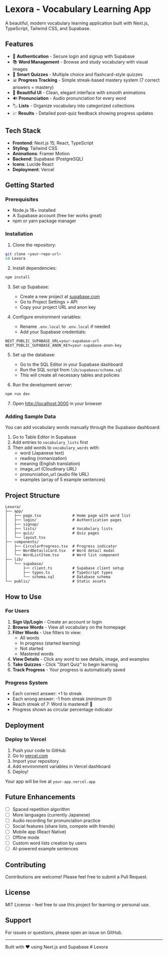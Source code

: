# Lexora - Vocabulary Learning App

A beautiful, modern vocabulary learning application built with Next.js, TypeScript, Tailwind CSS, and Supabase.

## Features

- 🔐 **Authentication** - Secure login and signup with Supabase
- 📚 **Word Management** - Browse and study vocabulary with visual images
- 🎯 **Smart Quizzes** - Multiple choice and flashcard-style quizzes
- 📊 **Progress Tracking** - Simple streak-based mastery system (7 correct answers = mastery)
- 🎨 **Beautiful UI** - Clean, elegant interface with smooth animations
- 🔊 **Pronunciation** - Audio pronunciation for every word
- 🏷️ **Lists** - Organize vocabulary into categorized collections
- 📈 **Results** - Detailed post-quiz feedback showing progress updates

## Tech Stack

- **Frontend**: Next.js 15, React, TypeScript
- **Styling**: Tailwind CSS
- **Animations**: Framer Motion
- **Backend**: Supabase (PostgreSQL)
- **Icons**: Lucide React
- **Deployment**: Vercel

## Getting Started

### Prerequisites

- Node.js 18+ installed
- A Supabase account (free tier works great)
- npm or yarn package manager

### Installation

1. Clone the repository:
```bash
git clone <your-repo-url>
cd Lexora
```

2. Install dependencies:
```bash
npm install
```

3. Set up Supabase:
   - Create a new project at [supabase.com](https://supabase.com)
   - Go to Project Settings > API
   - Copy your project URL and anon key

4. Configure environment variables:
   - Rename `.env.local` to `.env.local` if needed
   - Add your Supabase credentials:
```env
NEXT_PUBLIC_SUPABASE_URL=your-supabase-url
NEXT_PUBLIC_SUPABASE_ANON_KEY=your-supabase-anon-key
```

5. Set up the database:
   - Go to the SQL Editor in your Supabase dashboard
   - Run the SQL script from `lib/supabase/schema.sql`
   - This will create all necessary tables and policies

6. Run the development server:
```bash
npm run dev
```

7. Open [http://localhost:3000](http://localhost:3000) in your browser

### Adding Sample Data

You can add vocabulary words manually through the Supabase dashboard:

1. Go to Table Editor in Supabase
2. Add entries to `vocabulary_lists` first
3. Then add words to `vocabulary_words` with:
   - word (Japanese text)
   - reading (romanization)
   - meaning (English translation)
   - image_url (Cloudinary URL)
   - pronunciation_url (audio file URL)
   - examples (array of 5 example sentences)

## Project Structure

```
Lexora/
├── app/
│   ├── page.tsx              # Home page with word list
│   ├── login/                # Authentication pages
│   ├── signup/
│   ├── lists/                # Vocabulary lists
│   ├── quiz/                 # Quiz pages
│   └── layout.tsx
├── components/
│   ├── CircularProgress.tsx  # Progress indicator
│   ├── WordDetailsCard.tsx   # Word detail modal
│   └── WordListItem.tsx      # Word list component
├── lib/
│   └── supabase/
│       ├── client.ts         # Supabase client setup
│       ├── types.ts          # TypeScript types
│       └── schema.sql        # Database schema
└── public/                   # Static assets
```

## How to Use

### For Users

1. **Sign Up/Login** - Create an account or login
2. **Browse Words** - View all vocabulary on the homepage
3. **Filter Words** - Use filters to view:
   - All words
   - In progress (started learning)
   - Not started
   - Mastered words
4. **View Details** - Click any word to see details, image, and examples
5. **Take Quizzes** - Click "Start Quiz" to begin learning
6. **Track Progress** - Your progress is automatically saved

### Progress System

- Each correct answer: +1 to streak
- Each wrong answer: -1 from streak (minimum 0)
- Reach streak of 7: Word is mastered! 🎉
- Progress shown as circular percentage indicator

## Deployment

### Deploy to Vercel

1. Push your code to GitHub
2. Go to [vercel.com](https://vercel.com)
3. Import your repository
4. Add environment variables in Vercel dashboard
5. Deploy!

Your app will be live at `your-app.vercel.app`

## Future Enhancements

- [ ] Spaced repetition algorithm
- [ ] More languages (currently Japanese)
- [ ] Audio recording for pronunciation practice
- [ ] Social features (share lists, compete with friends)
- [ ] Mobile app (React Native)
- [ ] Offline mode
- [ ] Custom word lists creation by users
- [ ] AI-powered example sentences

## Contributing

Contributions are welcome! Please feel free to submit a Pull Request.

## License

MIT License - feel free to use this project for learning or personal use.

## Support

For issues or questions, please open an issue on GitHub.

---

Built with ❤️ using Next.js and Supabase
#   L e x o r a  
 